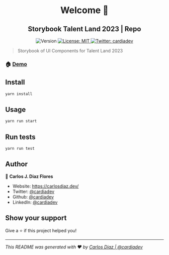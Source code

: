 <h1 align="center">Welcome 👋</h1>
<h2 align="center">Storybook Talent Land 2023 | Repo</h1>
<p style="text-align: center">
  <img alt="Version" src="https://img.shields.io/badge/version-1.0.0-blue.svg?cacheSeconds=2592000" />
  <a href="#" target="_blank">
    <img alt="License: MIT" src="https://img.shields.io/badge/License-MIT-yellow.svg" />
  </a>
  <a href="https://twitter.com/cardiadev" target="_blank">
    <img alt="Twitter: cardiadev" src="https://img.shields.io/twitter/follow/cardiadev.svg?style=social" />
  </a>
</p>

> Storybook of UI Components for Talent Land 2023

### 🏠 [Demo](https://storybook-talent-land-2023.vercel.app/)



## Install

```sh
yarn install
```

## Usage

```sh
yarn run start
```

## Run tests

```sh
yarn run test
```

## Author

👤 **Carlos J. Diaz Flores**

* Website: https://carlosdiaz.dev/
* Twitter: [@cardiadev](https://twitter.com/cardiadev)
* Github: [@cardiadev](https://github.com/cardiadev)
* LinkedIn: [@cardiadev](https://linkedin.com/in/cardiadev)

## Show your support

Give a ⭐️ if this project helped you!

***
_This README was generated with ❤️ by [Carlos Diaz | @cardiadev](https://cardiadev.dev)_